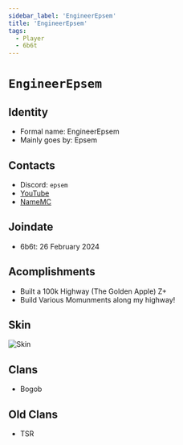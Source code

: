 ```yaml
---
sidebar_label: 'EngineerEpsem'
title: 'EngineerEpsem'
tags:
  - Player
  - 6b6t
---
```


# `EngineerEpsem`

## Identity
* Formal name: EngineerEpsem
* Mainly goes by: Epsem

## Contacts
* Discord: `epsem`
* [YouTube](https://www.youtube.com/channel/UCG3wXRmUWSFj0YE0TGFsuZQ)
* [NameMC](https://namemc.com/profile/EngineerEpsem.1)

## Joindate
* 6b6t: 26 February 2024

## Acomplishments
* Built a 100k Highway (The Golden Apple) Z+
* Build Various Momunments along my highway! 

## Skin
![Skin](https://s.namemc.com/3d/skin/body.png?id=9e7bee07528026c3&model=classic&theta=30&phi=21&time=90&width=100&height=200)

## Clans
* Bogob

## Old Clans
* TSR
